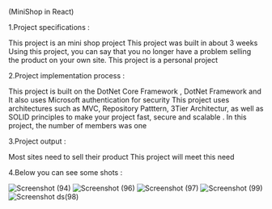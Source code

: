 (MiniShop in React)

1.Project specifications :

This project is an mini shop project
This project was built in about 3 weeks
Using this project, you can say that you no longer have a 
problem selling the product on your own site.
This project is a personal project



2.Project implementation process :

This project is built on the DotNet Core Framework , DotNet Framework and
It also uses Microsoft authentication for security
This project uses architectures such as MVC, Repository Patttern, 3Tier 
Architectur, as well as SOLID principles to make your project fast, secure
and scalable .
In this project, the number of members was one


3.Project output :

Most sites need to sell their 
product
This project will meet this need

4.Below you can see some shots :


![Screenshot (94)](https://user-images.githubusercontent.com/63494589/163429750-fbadb150-63e3-4c85-a82a-6e1a9abda2e6.png)
![Screenshot (96)](https://user-images.githubusercontent.com/63494589/163429779-85cf0a04-a851-4e9e-a350-8d5f621ad4a1.png)
![Screenshot (97)](https://user-images.githubusercontent.com/63494589/163429803-86d407d6-be7f-4659-899a-ea83e27e12a1.png)
![Screenshot (99)](https://user-images.githubusercontent.com/63494589/163429804-42c99eb7-7590-4b3b-a0b1-af9077fe51e4.png)
![Screenshot ds(98)](https://user-images.githubusercontent.com/63494589/163429811-16368249-e6ae-4d84-a5cb-5aac61972c66.png)
